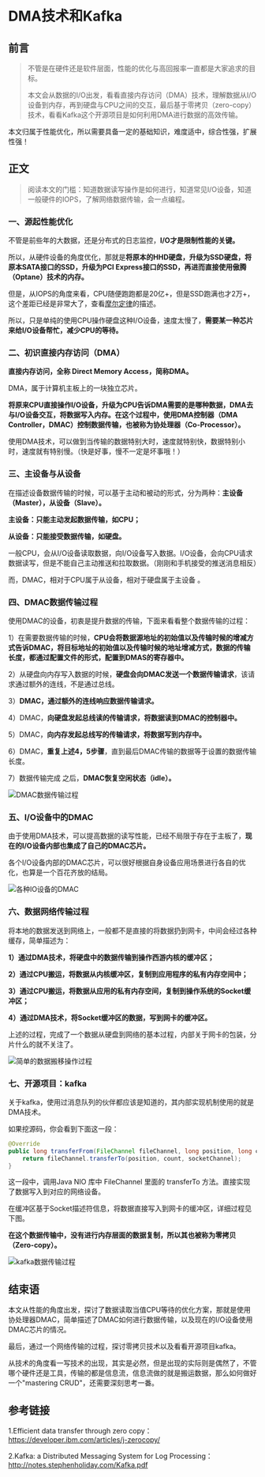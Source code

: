 





# DMA技术和Kafka

## 前言

> 不管是在硬件还是软件层面，性能的优化与高回报率一直都是大家追求的目标。
>
> 本文会从数据的I/O出发，看看直接内存访问（DMA）技术，理解数据从I/O设备到内存，再到硬盘与CPU之间的交互，最后基于零拷贝（zero-copy）技术，看看Kafka这个开源项目是如何利用DMA进行数据的高效传输。

本文归属于性能优化，所以需要具备一定的基础知识，难度适中，综合性强，扩展性强！



## 正文

>阅读本文的门槛：知道数据读写操作是如何进行，知道常见I/O设备，知道一般硬件的IOPS，了解网络数据传输，会一点编程。
>

### 一、源起性能优化

不管是前些年的大数据，还是分布式的日志监控，**I/O才是限制性能的关键。**

所以，从硬件设备的角度优化，那就是**将原本的HHD硬盘，升级为SSD硬盘，将原本SATA接口的SSD，升级为PCI Express接口的SSD，再进而直接使用傲腾（Optane）技术的内存。**

但是，从IOPS的角度来看，CPU随便跑跑都是20亿+，但是SSD跑满也才2万+，这个差距已经是非常大了，查看[摩尔定律](https://www.copydays.org/2020/05/23/cpu-cache之数据读取/#一、摩尔定律)的描述。

所以，只是单纯的使用CPU操作硬盘这种I/O设备，速度太慢了，**需要某一种芯片来给I/O设备帮忙，减少CPU的等待。**





### 二、初识直接内存访问（DMA）

**直接内存访问，全称 Direct Memory Access，简称DMA。**

DMA，属于计算机主板上的一块独立芯片。

**将原来CPU直接操作I/O设备，升级为CPU告诉DMA需要的是哪种数据，DMA去与I/O设备交互，将数据写入内存。**在这个过程中，使用**DMA控制器（DMA Controller，DMAC）控制数据传输，也被称为协处理器（Co-Processor）。**

使用DMA技术，可以做到当传输的数据特别大时，速度就特别快，数据特别小时，速度就有特别慢。（快是好事，慢不一定是坏事哦！）





### 三、主设备与从设备

在描述设备数据传输的时候，可以基于主动和被动的形式，分为两种：**主设备（Master），从设备（Slave）。**

**主设备：只能主动发起数据传输，如CPU；**

**从设备：只能接受数据传输，如硬盘。**

一般CPU，会从I/O设备读取数据，向I/O设备写入数据。I/O设备，会向CPU请求数据读写，但是不能自己主动推送和拉取数据。（刚刚和手机接受的推送消息相反）

而，DMAC，相对于CPU属于从设备，相对于硬盘属于主设备 。





### 四、DMAC数据传输过程

使用DMAC的设备，初衷是提升数据的传输，下面来看看整个数据传输的过程：

1）在需要数据传输的时候，**CPU会将数据源地址的初始值以及传输时候的增减方式告诉DMAC，将目标地址的初始值以及传输时候的地址增减方式，数据的传输长度，都通过配置文件的形式，配置到DMAS的寄存器中。**

2）从硬盘向内存写入数据的时候，**硬盘会向DMAC发送一个数据传输请求**，该请求通过额外的连线，不是通过总线。

3）**DMAC，通过额外的连线响应数据传输请求。**

4）DMAC，**向硬盘发起总线读的传输请求，将数据读到DMAC的控制器中。**

5）DMAC，**向内存发起总线写的传输请求，将数据写到内存中。**

6）DMAC，**重复上述4，5步骤**，直到最后DMAC传输的数据等于设置的数据传输长度。

7）数据传输完成 之后，**DMAC恢复空闲状态（idle）。**

![DMAC数据传输过程](49-DMA技术和Kafka.assets/DMAC数据传输过程.jpg)





### 五、I/O设备中的DMAC

由于使用DMA技术，可以提高数据的读写性能，已经不局限于存在于主板了，**现在的I/O设备内部也集成了自己的DMAC芯片。**

各个I/O设备内部的DMAC芯片，可以很好根据自身设备应用场景进行各自的优化，也算是一个百花齐放的结局。

![各种IO设备的DMAC](49-DMA技术和Kafka.assets/各种IO设备的DMAC.jpg)









### 六、数据网络传输过程

将本地的数据发送到网络上，一般都不是直接的将数据扔到网卡，中间会经过各种缓存，简单描述为：

**1）通过DMA技术，将硬盘中的数据传输到操作西游内核的缓冲区；**

**2）通过CPU搬运，将数据从内核缓冲区，复制到应用程序的私有内存空间中；**

**3）通过CPU搬运，将数据从应用的私有内存空间，复制到操作系统的Socket缓冲区；**

**4）通过DMA技术，将Socket缓冲区的数据，写到网卡的缓冲区。**

上述的过程，完成了一个数据从硬盘到网络的基本过程，内部关于网卡的包装，分片什么的就不关注了。

![简单的数据搬移操作过程](49-DMA技术和Kafka.assets/简单的数据搬移操作过程.jpg)









### 七、开源项目：kafka

关于kafka，使用过消息队列的伙伴都应该是知道的，其内部实现机制使用的就是DMA技术。

如果挖源码，你会看到下面这一段：

```java
@Override
public long transferFrom(FileChannel fileChannel, long position, long count) throws IOException {
    return fileChannel.transferTo(position, count, socketChannel);
}
```

这一段中，调用Java NIO 库中 FileChannel 里面的 transferTo 方法。直接实现了数据写入到对应的网络设备。

在缓冲区基于Socket描述符信息，将数据直接写入到网卡的缓冲区，详细过程见下图。

**在这个数据传输中，没有进行内存层面的数据复制，所以其也被称为零拷贝（Zero-copy）。**

![kafka数据传输过程](49-DMA技术和Kafka.assets/kafka数据传输过程.jpg)









## 结束语

本文从性能的角度出发，探讨了数据读取当值CPU等待的优化方案，那就是使用协处理器DMAC，简单描述了DMAC如何进行数据传输，以及现在的I/O设备使用DMAC芯片的情况。

最后，通过一个网络传输的过程，探讨零拷贝技术以及看看开源项目kafka。

从技术的角度看一写技术的出现，其实是必然，但是出现的实际则是偶然了，不管哪个硬件还是工具，传输的都是信息流，信息流做的就是搬运数据，那么如何做好一个"mastering CRUD"，还需要深刻思考一番。







## 参考链接

1.Efficient data transfer through zero copy：https://developer.ibm.com/articles/j-zerocopy/

2.Kafka: a Distributed Messaging System for Log Processing：http://notes.stephenholiday.com/Kafka.pdf